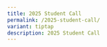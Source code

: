 ```yaml
---
title: 2025 Student Call
permalink: /2025-student-call/
variant: tiptap
description: 2025 Student Call
---
```


